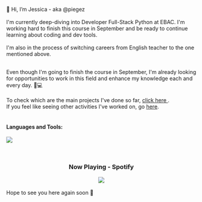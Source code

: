 👋 Hi, I’m Jessica - aka @piegez <br><br> 
I'm currently deep-diving into Developer Full-Stack Python at EBAC. I'm working hard to finish this course in September and be ready to continue learning about coding and dev tools.<br><br>
I'm also in the process of switching careers from English teacher to the one mentioned above. <br><br>

Even though I'm going to finish the course in September, I'm already looking for opportunities to work in this field and enhance my knowledge each and every day. 📖💻<br> <br>
To check which are the main projects I've done so far, <a href="https://github.com/stars/piegez/lists/main-projects"> click here </a>. <br>
If you feel like seeing other activities I've worked on, go <a href="https://github.com/stars/piegez/lists/primeiros-testes">here</a>.<br><br>

<h4 align="left">Languages and Tools:</h4>
<a href="https://skillicons.dev">
    <img src="https://skillicons.dev/icons?i=git,bootstrap,gulp,cs,css,figma,js,jquery,nodejs,sass,typescript,vercel,vscode,vue" />
  </a>
</p>
<br>
<h3 align="center">Now Playing - Spotify</h3>
<div align="center">
<a href="https://spotify-github-profile.vercel.app/api/view.svg?uid=piegez&redirect=true">
   <img src="https://spotify-github-profile.vercel.app/api/view.svg?uid=piegez&cover_image=true&theme=novatorem&bar_color=53b14f&bar_color_cover=false"/>
 </a>
</div>
<br>
Hope to see you here again soon 🤝

<!---
piegez/piegez is a ✨ special ✨ repository because its `README.md` (this file) appears on your GitHub profile.
You can click the Preview link to take a look at your changes.
--->
